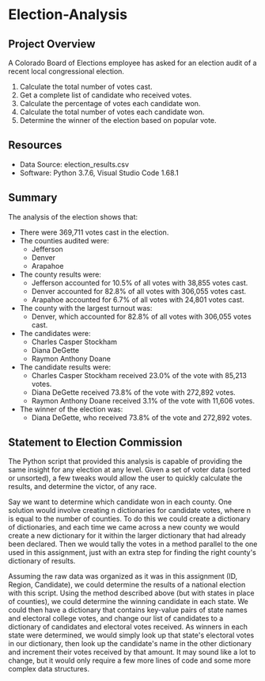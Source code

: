 # Election-Analysis

## Project Overview
A Colorado Board of Elections employee has asked for an election audit of a recent local congressional election.

1. Calculate the total number of votes cast.
2. Get a complete list of candidate who received votes.
3. Calculate the percentage of votes each candidate won.
4. Calculate the total number of votes each candidate won.
5. Determine the winner of the election based on popular vote.

## Resources
- Data Source: election_results.csv
- Software: Python 3.7.6, Visual Studio Code 1.68.1

## Summary
The analysis of the election shows that:
- There were 369,711 votes cast in the election.
- The counties audited were:
  - Jefferson
  - Denver
  - Arapahoe
- The county results were:
  - Jefferson accounted for 10.5% of all votes with 38,855 votes cast.
  - Denver accounted for 82.8% of all votes with 306,055 votes cast.
  - Arapahoe accounted for 6.7% of all votes with 24,801 votes cast.
- The county with the largest turnout was:
  - Denver, which accounted for 82.8% of all votes with 306,055 votes cast.
- The candidates were:
  - Charles Casper Stockham
  - Diana DeGette
  - Raymon Anthony Doane
- The candidate results were:
  - Charles Casper Stockham received 23.0% of the vote with 85,213 votes.
  - Diana DeGette received 73.8% of the vote with 272,892 votes.
  - Raymon Anthony Doane received 3.1% of the vote with 11,606 votes.
- The winner of the election was:
  - Diana DeGette, who received 73.8% of the vote and 272,892 votes.

## Statement to Election Commission
The Python script that provided this analysis is capable of providing the same insight for any election at any level. Given a set of voter data (sorted or unsorted), a few tweaks would allow the user to quickly calculate the results, and determine the victor, of any race.

Say we want to determine which candidate won in each county. One solution would involve creating n dictionaries for candidate votes, where n is equal to the number of counties. To do this we could create a dictionary of dictionaries, and each time we came across a new county we would create a new dictionary for it within the larger dictionary that had already been declared. Then we would tally the votes in a method parallel to the one used in this assignment, just with an extra step for finding the right county's dictionary of results.

Assuming the raw data was organized as it was in this assignment (ID, Region, Candidate), we could determine the results of a national election with this script. Using the method described above (but with states in place of counties), we could determine the winning candidate in each state. We could then have a dictionary that contains key-value pairs of state names and electoral college votes, and change our list of candidates to a dictionary of candidates and electoral votes received. As winners in each state were determined, we would simply look up that state's electoral votes in our dictionary, then look up the candidate's name in the other dictionary and increment their votes received by that amount. It may sound like a lot to change, but it would only require a few more lines of code and some more complex data structures.
